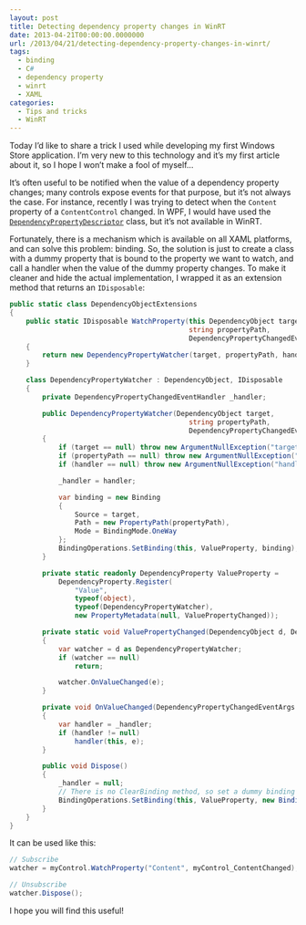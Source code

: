 ```yaml
---
layout: post
title: Detecting dependency property changes in WinRT
date: 2013-04-21T00:00:00.0000000
url: /2013/04/21/detecting-dependency-property-changes-in-winrt/
tags:
  - binding
  - C#
  - dependency property
  - winrt
  - XAML
categories:
  - Tips and tricks
  - WinRT
---
```



Today I’d like to share a trick I used while developing my first Windows Store application. I’m very new to this technology and it’s my first article about it, so I hope I won’t make a fool of myself…

It’s often useful to be notified when the value of a dependency property changes; many controls expose events for that purpose, but it’s not always the case. For instance, recently I was trying to detect when the `Content` property of a `ContentControl` changed. In WPF, I would have used the [`DependencyPropertyDescriptor`](http://msdn.microsoft.com/en-us/library/system.componentmodel.dependencypropertydescriptor.aspx) class, but it’s not available in WinRT.

Fortunately, there is a mechanism which is available on all XAML platforms, and can solve this problem: binding. So, the solution is just to create a class with a dummy property that is bound to the property we want to watch, and call a handler when the value of the dummy property changes. To make it cleaner and hide the actual implementation, I wrapped it as an extension method that returns an `IDisposable`:

```csharp
public static class DependencyObjectExtensions
{
    public static IDisposable WatchProperty(this DependencyObject target,
                                            string propertyPath,
                                            DependencyPropertyChangedEventHandler handler)
    {
        return new DependencyPropertyWatcher(target, propertyPath, handler);
    }

    class DependencyPropertyWatcher : DependencyObject, IDisposable
    {
        private DependencyPropertyChangedEventHandler _handler;

        public DependencyPropertyWatcher(DependencyObject target,
                                            string propertyPath,
                                            DependencyPropertyChangedEventHandler handler)
        {
            if (target == null) throw new ArgumentNullException("target");
            if (propertyPath == null) throw new ArgumentNullException("propertyPath");
            if (handler == null) throw new ArgumentNullException("handler");

            _handler = handler;

            var binding = new Binding
            {
                Source = target,
                Path = new PropertyPath(propertyPath),
                Mode = BindingMode.OneWay
            };
            BindingOperations.SetBinding(this, ValueProperty, binding);
        }

        private static readonly DependencyProperty ValueProperty =
            DependencyProperty.Register(
                "Value",
                typeof(object),
                typeof(DependencyPropertyWatcher),
                new PropertyMetadata(null, ValuePropertyChanged));

        private static void ValuePropertyChanged(DependencyObject d, DependencyPropertyChangedEventArgs e)
        {
            var watcher = d as DependencyPropertyWatcher;
            if (watcher == null)
                return;

            watcher.OnValueChanged(e);
        }

        private void OnValueChanged(DependencyPropertyChangedEventArgs e)
        {
            var handler = _handler;
            if (handler != null)
                handler(this, e);
        }

        public void Dispose()
        {
            _handler = null;
            // There is no ClearBinding method, so set a dummy binding instead
            BindingOperations.SetBinding(this, ValueProperty, new Binding());
        }
    }
}
```

It can be used like this:

```csharp
// Subscribe
watcher = myControl.WatchProperty("Content", myControl_ContentChanged);

// Unsubscribe
watcher.Dispose();
```

I hope you will find this useful!

